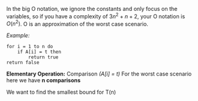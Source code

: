In the big O notation, we ignore the constants and only focus on the variables, so if you have a complexity of $3n^2 + n + 2$, your O notation is $O(n^2)$. O is an approximation of the worst case scenario.

*Example:*
```
for i = 1 to n do
	if A[i] = t then
		return true
return false
```
**Elementary Operation:** Comparison *(A[i] = t)*
For the worst case scenario here we have **n comparisons**

We want to find the smallest bound for T(n)